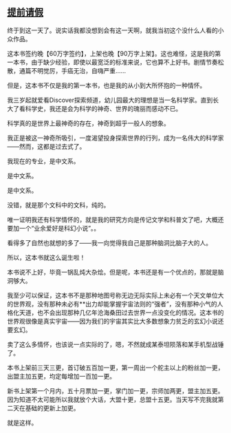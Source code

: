 ## [提前请假](https://www.xxbiquge.com/11_11207/9181327.html)
 

  终于到这一天了。说实话我都没想到会有这一天啊，就我当初这个没什么人看的小众作品。

  这本书签约晚【60万字签约】，上架也晚【90万字上架】。这也难怪，这是我的第一本书，由于缺少经验，即使以最宽泛的标准来说，它也算不上好书。剧情节奏松散，通篇不明觉厉，手癌无治，自嗨严重……

  但是，这本书不仅是我的第一本书，也是我的从小到大所怀抱的一种情怀。

  我三岁起就爱看Discover探索频道，幼儿园最大的理想是当一名科学家。直到长大了看科学史，我还是会为科学的神奇、世界的瑰丽而感动不已。

  科学真的是世界上最神奇的存在，神奇到超乎一般人的想象。

  我正是被这一神奇所吸引，一度渴望投身探索世界的行列，成为一名伟大的科学家——然而，这都是过去式了。

  我现在的专业，是中文系。

  是中文系。

  是中文系。

  没错，就是那个文科中的文科，纯的。

  唯一证明我还有科学情怀的，就是我的研究方向是传记文学和科普文了吧，大概还要加一个“业余爱好是科幻小说”。。

  看得多了自然也就想的多了——我一向觉得我自己是那种脑洞比脑子大的人。

  所以，这本书就这么诞生啦！

  本书说不上好，毕竟一锅乱炖大杂烩。但是呢，本书还是有一个优点的，那就是脑洞够大。

  我至少可以保证，这本书不是那种地图号称无边无际实际上未必有一个天文单位大的世界观，没有那种未必有**出力却能掌握宇宙法则的“强者”，没有那种小气的人格化天道，也不会出现那种几亿年沧海桑田过去世界一点没变化的情况。这本书的世界观很像是真实宇宙——因为我们的宇宙其实比大多数想象力贫乏的玄幻小说还要玄幻。

  卖了这么多情怀，也该说一点实际的了，嗯，不然就成某泰坦陨落和某手机型战锤了。

  本书上架前三天三更，首订破五百加一更，第一周出一个舵主以上的粉丝加一更，出盟主加五更，均定每增加一百加一更。

  新书上架第一个月内，五十月票加一更，掌门加一更，宗师加两更，盟主加五更。因为知道不太可能所以我就放个大话，大盟十更，总盟十五更。当天写不完我就第二天在基础的更新上加更。

  就是这样。 
